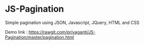 # JS-Pagination
Simple pagination using JSON, Javascript, JQuery, HTML and CSS

Demo link : https://rawgit.com/priyaganti/JS-Pagination/master/pagination.html
